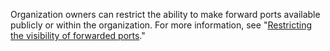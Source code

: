 Organization owners can restrict the ability to make forward ports available publicly or within the organization. For more information, see "[Restricting the visibility of forwarded ports](/codespaces/managing-codespaces-for-your-organization/restricting-the-visibility-of-forwarded-ports)."

